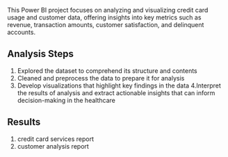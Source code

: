 This Power BI project focuses on analyzing and visualizing credit card usage and customer data, offering insights into key metrics such as revenue, transaction amounts, customer satisfaction, and delinquent accounts.

## Analysis Steps
1. Explored the dataset to comprehend its structure and contents
2. Cleaned and preprocess the data to  prepare it for analysis
3. Develop visualizations that highlight key findings in the data
4.Interpret the results of analysis and extract actionable insights that can inform decision-making in the healthcare

## Results

1. credit card services report 
2. customer analysis report
